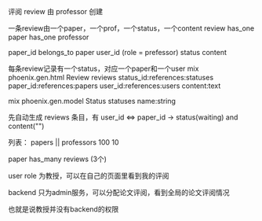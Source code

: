 评阅
review 由 professor 创建

一条review由一个paper，一个prof，一个status，一个content
review
has_one paper
has_one professor

paper_id belongs_to paper
user_id (role = prefessor)
status
content

每条review记录有一个status，对应一个paper和一个user
mix phoenix.gen.html Review reviews status_id:references:statuses paper_id:references:papers user_id:references:users content:text

mix phoenix.gen.model Status statuses name:string

先自动生成 reviews 条目，有 user_id <=> paper_id -> status(waiting) and content("")

列表：
papers  ||   professors
100          10

paper has_many reviews (3个)

user role 为教授，可以在自己的页面里看到我的评阅

backend 只为admin服务，可以分配论文评阅，看到全局的论文评阅情况

也就是说教授并没有backend的权限
